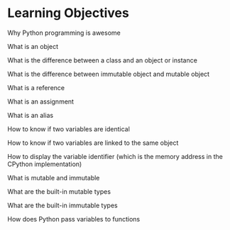 # Learning Objectives

Why Python programming is awesome

What is an object

What is the difference between a class and an object 
or instance

What is the difference between immutable object and mutable object

What is a reference

What is an assignment

What is an alias

How to know if two variables are identical

How to know if two variables are linked to the same 
object

How to display the variable identifier (which is the 
memory address in the CPython implementation)

What is mutable and immutable

What are the built-in mutable types

What are the built-in immutable types

How does Python pass variables to functions